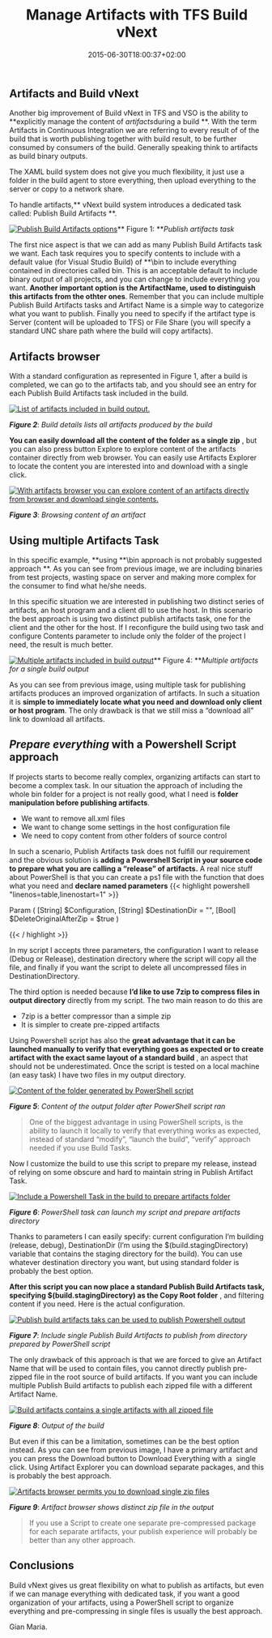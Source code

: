 ﻿---
title: "Manage Artifacts with TFS Build vNext"
description: ""
date: 2015-06-30T18:00:37+02:00
draft: false
tags: [build,Continuous Integration,vNext]
categories: [Team Foundation Server]
---
## Artifacts and Build vNext

Another big improvement of Build vNext in TFS and VSO is the ability to **explicitly manage the content of *artifacts*during a build **. With the term Artifacts in Continuous Integration we are referring to every result of of the build that is worth publishing together with build result, to be further consumed by consumers of the build. Generally speaking think to artifacts as build binary outputs.

The XAML build system does not give you much flexibility, it just use a folder in the build agent to store everything, then upload everything to the server or copy to a network share.

To handle artifacts,** vNext build system introduces a dedicated task called: Publish Build Artifacts **.

[![Publish Build Artifacts options](http://www.codewrecks.com/blog/wp-content/uploads/2015/06/image_thumb19.png "Publish Build Artifacts options")](http://www.codewrecks.com/blog/wp-content/uploads/2015/06/image19.png)** Figure 1: ***Publish artifacts task*

The first nice aspect is that we can add as many Publish Build Artifacts task we want. Each task requires you to specify contents to include with a  default value (for Visual Studio Build) of \*\*\bin to include everything contained in directories called bin. This is an acceptable default to include binary output of all projects, and you can change to include everything you want.  **Another important option is the ArtifactName, used to distinguish this artifacts from the othter ones**. Remember that you can include multiple Publish Build Artifacts tasks and Artifact Name is a simple way to categorize what you want to publish. Finally you need to specify if the artifact type is Server (content will be uploaded to TFS) or File Share (you will specify a standard UNC share path where the build will copy artifacts).

## Artifacts browser

With a standard configuration as represented in Figure 1, after a build is completed, we can go to the artifacts tab, and you should see an entry for each Publish Build Artifacts task included in the build.

[![List of artifacts included in build output.](http://www.codewrecks.com/blog/wp-content/uploads/2015/06/image_thumb20.png "Artifacts listing")](http://www.codewrecks.com/blog/wp-content/uploads/2015/06/image20.png)

 ***Figure 2***: *Build details lists all artifacts produced by the build*

 **You can easily download all the content of the folder as a single zip** , but you can also press button Explore to explore content of the artifacts container directly from web browser. You can easily use Artifacts Explorer to locate the content you are interested into and download with a single click.

[![With artifacts browser you can explore content of an artifacts directly from browser and download single contents.](http://www.codewrecks.com/blog/wp-content/uploads/2015/06/image_thumb21.png "Artifacts Browser")](http://www.codewrecks.com/blog/wp-content/uploads/2015/06/image21.png)

 ***Figure 3***: *Browsing content of an artifact*

## Using multiple Artifacts Task

In this specific example, **using \*\*\bin approach is not probably suggested approach **. As you can see from previous image, we are including binaries from test projects, wasting space on server and making more complex for the consumer to find what he/she needs.

In this specific situation we are interested in publishing two distinct series of artifacts, an host program and a client dll to use the host. In this scenario the best approach is using two distinct publish artifacts task, one for the client and the other for the host. If I reconfigure the build using two task and configure Contents parameter to include only the folder of the project I need, the result is much better.

[![Multiple artifacts included in build output](http://www.codewrecks.com/blog/wp-content/uploads/2015/06/image_thumb22.png "Multiple artifacts build")](http://www.codewrecks.com/blog/wp-content/uploads/2015/06/image22.png)** Figure 4: ***Multiple artifacts for a single build output*

As you can see from previous image, using multiple task for publishing artifacts produces an improved organization of artifacts. In such a situation it is  **simple to immediately locate what you need and download only client or host program**. The only drawback is that we still miss a “download all” link to download all artifacts.

## *Prepare everything* with a Powershell Script approach

If projects starts to become really complex, organizing artifacts can start to become a complex task. In our situation the approach of including the whole bin folder for a project is not really good, what I need is  **folder manipulation before publishing artifacts**.

- We want to remove all.xml files
- We want to change some settings in the host configuration file
- We need to copy content from other folders of source control

In such a scenario, Publish Artifacts task does not fulfill our requirement and the obvious solution is  **adding a Powershell Script in your source code to prepare what you are calling a “release” of artifacts.** A real nice stuff about PowerShell is that you can create a ps1 file with the function that does what you need and  **declare named parameters** {{< highlight powershell "linenos=table,linenostart=1" >}}


Param
(
    [String] $Configuration,
    [String] $DestinationDir = "",
    [Bool] $DeleteOriginalAfterZip = $true
)

{{< / highlight >}}

In my script I accepts three parameters, the configuration I want to release (Debug or Release), destination directory where the script will copy all the file, and finally if you want the script to delete all uncompressed files in DestinationDirectory.

The third option is needed because  **I’d like to use 7zip to compress files in output directory** directly from my script. The two main reason to do this are

- 7zip is a better compressor than a simple zip
- It is simpler to create pre-zipped artifacts

Using Powershell script has also the  **great advantage that it can be launched manually to verify that everything goes as expected or to create artifact with the exact same layout of a standard build** , an aspect that should not be underestimated. Once the script is tested on a local machine (an easy task) I have two files in my output directory.

[![Content of the folder generated by PowerShell script](http://www.codewrecks.com/blog/wp-content/uploads/2015/07/image20_thumb.png "Powershell script output")](http://www.codewrecks.com/blog/wp-content/uploads/2015/07/image20.png)

 ***Figure 5***: *Content of the output folder after PowerShell script ran*

> One of the biggest advantage in using PowerShell scripts, is the ability to launch it locally to verify that everything works as expected, instead of standard “modify”, “launch the build”, “verify” approach needed if you use Build Tasks.

Now I customize the build to use this script to prepare my release, instead of relying on some obscure and hard to maintain string in Publish Artifact Task.

[![Include a Powershell Task in the build to prepare artifacts folder](http://www.codewrecks.com/blog/wp-content/uploads/2015/07/image23_thumb.png "Launch powershell in the build.")](http://www.codewrecks.com/blog/wp-content/uploads/2015/07/image23.png)

 ***Figure 6***: *PowerShell task can launch my script and prepare artifacts directory*

Thanks to parameters I can easily specify: current configuration I’m building (release, debug), DestinationDir (I’m using the $(build.stagingDirectory) variable that contains the staging directory for the build). You can use whatever destination directory you want, but using standard folder is probably the best option.

 **After this script you can now place a standard Publish Build Artifacts task, specifying $(build.stagingDirectory) as the Copy Root folder** , and filtering content if you need. Here is the actual configuration.

[![Publish build artifacts taks can be used to publish Powershell output](http://www.codewrecks.com/blog/wp-content/uploads/2015/07/image26_thumb.png "publishing powershell output")](http://www.codewrecks.com/blog/wp-content/uploads/2015/07/image26.png)

 ***Figure 7***: *Include single Publish Build Artifacts to publish from directory prepared by PowerShell script*

The only drawback of this approach is that we are forced to give an Artifact Name that will be used to contain files, you cannot directly publish pre-zipped file in the root source of build artifacts. If you want you can include multiple Publish Build artifacts to publish each zipped file with a different Artifact Name.

[![Build artifacts contains a single artifacts with all zipped file](http://www.codewrecks.com/blog/wp-content/uploads/2015/07/image29_thumb.png "Build artifacts ")](http://www.codewrecks.com/blog/wp-content/uploads/2015/07/image29.png)

 ***Figure 8***: *Output of the build*

But even if this can be a limitation, sometimes can be the best option instead. As you can see from previous image, I have a primary artifact and you can press the Download button to Download Everything with a  single click. Using Artifact Explorer you can download separate packages, and this is probably the best approach.

[![Artifacts browser permits you to download single zip files](http://www.codewrecks.com/blog/wp-content/uploads/2015/07/image32_thumb.png "Artifacts browser.")](http://www.codewrecks.com/blog/wp-content/uploads/2015/07/image32.png)

 ***Figure 9***: *Artifact browser shows distinct zip file in the output*

> If you use a Script to create one separate pre-compressed package for each separate artifacts, your publish experience will probably be better than any other approach.

## Conclusions

Build vNext gives us great flexibility on what to publish as artifacts, but even if we can manage everything with dedicated task, if you want a good organization of your artifacts, using a PowerShell script to organize everything and pre-compressing in single files is usually the best approach.

Gian Maria.
